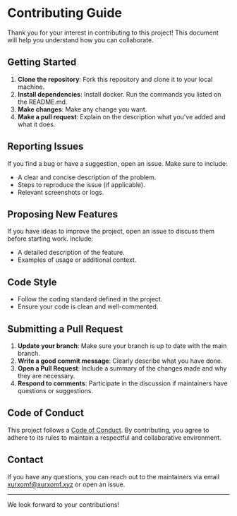 # Contributing Guide

Thank you for your interest in contributing to this project! This document will help you understand how you can collaborate.

## Getting Started

1. **Clone the repository**: Fork this repository and clone it to your local machine.
2. **Install dependencies**: Install docker. Run the commands you listed on the README.md.
3. **Make changes**: Make any change you want.
4. **Make a pull request**: Explain on the description what you've added and what it does.

## Reporting Issues

If you find a bug or have a suggestion, open an issue. Make sure to include:

- A clear and concise description of the problem.
- Steps to reproduce the issue (if applicable).
- Relevant screenshots or logs.

## Proposing New Features

If you have ideas to improve the project, open an issue to discuss them before starting work. Include:

- A detailed description of the feature.
- Examples of usage or additional context.

## Code Style

- Follow the coding standard defined in the project.
- Ensure your code is clean and well-commented.

## Submitting a Pull Request

1. **Update your branch**: Make sure your branch is up to date with the main branch.
2. **Write a good commit message**: Clearly describe what you have done.
3. **Open a Pull Request**: Include a summary of the changes made and why they are necessary.
4. **Respond to comments**: Participate in the discussion if maintainers have questions or suggestions.

## Code of Conduct

This project follows a [Code of Conduct](./CODE_OF_CONDUCT.md). By contributing, you agree to adhere to its rules to maintain a respectful and collaborative environment.

## Contact

If you have any questions, you can reach out to the maintainers via email xurxomf@xurxomf.xyz or open an issue.

---

We look forward to your contributions!
